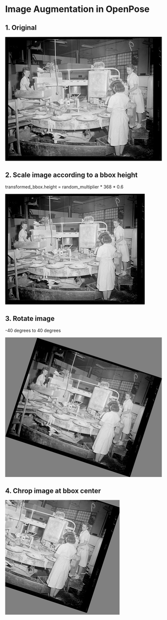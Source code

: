 
# Image Augmentation in OpenPose


## 1. Original

![](img000000175734._01.jpg)

## 2. Scale image according to a bbox height

transformed_bbox.height = random_multiplier * 368 * 0.6

![](img000000175734._02.jpg)

## 3. Rotate image

-40 degrees to 40 degrees

![](img000000175734._03.jpg)

## 4. Chrop image at bbox center

![](img000000175734._04.jpg)
